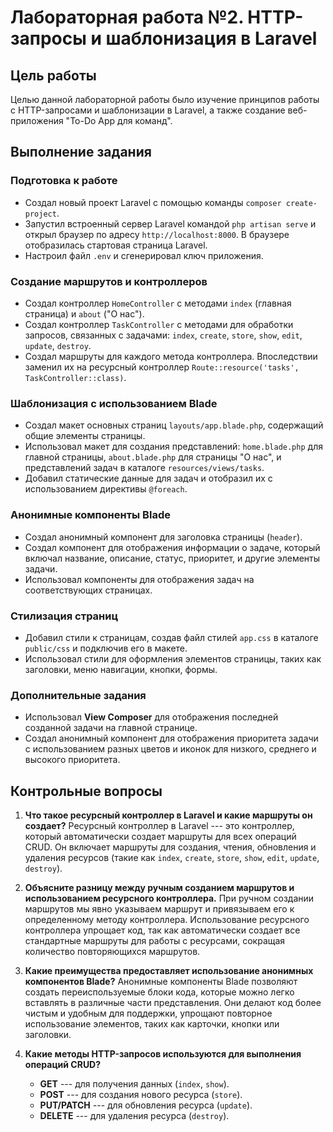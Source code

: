 Лабораторная работа №2. HTTP-запросы и шаблонизация в Laravel
=============================================================

Цель работы
-----------

Целью данной лабораторной работы было изучение принципов работы с HTTP-запросами и шаблонизации в Laravel, а также создание веб-приложения "To-Do App для команд".

Выполнение задания
------------------

### Подготовка к работе

-   Создал новый проект Laravel с помощью команды `composer create-project`.
-   Запустил встроенный сервер Laravel командой `php artisan serve` и открыл браузер по адресу `http://localhost:8000`. В браузере отобразилась стартовая страница Laravel.
-   Настроил файл `.env` и сгенерировал ключ приложения.

### Создание маршрутов и контроллеров

-   Создал контроллер `HomeController` с методами `index` (главная страница) и `about` ("О нас").
-   Создал контроллер `TaskController` с методами для обработки запросов, связанных с задачами: `index`, `create`, `store`, `show`, `edit`, `update`, `destroy`.
-   Создал маршруты для каждого метода контроллера. Впоследствии заменил их на ресурсный контроллер `Route::resource('tasks', TaskController::class)`.

### Шаблонизация с использованием Blade

-   Создал макет основных страниц `layouts/app.blade.php`, содержащий общие элементы страницы.
-   Использовал макет для создания представлений: `home.blade.php` для главной страницы, `about.blade.php` для страницы "О нас", и представлений задач в каталоге `resources/views/tasks`.
-   Добавил статические данные для задач и отобразил их с использованием директивы `@foreach`.

### Анонимные компоненты Blade

-   Создал анонимный компонент для заголовка страницы (`header`).
-   Создал компонент для отображения информации о задаче, который включал название, описание, статус, приоритет, и другие элементы задачи.
-   Использовал компоненты для отображения задач на соответствующих страницах.

### Стилизация страниц

-   Добавил стили к страницам, создав файл стилей `app.css` в каталоге `public/css` и подключив его в макете.
-   Использовал стили для оформления элементов страницы, таких как заголовки, меню навигации, кнопки, формы.

### Дополнительные задания

-   Использовал **View Composer** для отображения последней созданной задачи на главной странице.
-   Создал анонимный компонент для отображения приоритета задачи с использованием разных цветов и иконок для низкого, среднего и высокого приоритета.

Контрольные вопросы
-------------------

1.  **Что такое ресурсный контроллер в Laravel и какие маршруты он создает?** Ресурсный контроллер в Laravel --- это контроллер, который автоматически создает маршруты для всех операций CRUD. Он включает маршруты для создания, чтения, обновления и удаления ресурсов (такие как `index`, `create`, `store`, `show`, `edit`, `update`, `destroy`).

2.  **Объясните разницу между ручным созданием маршрутов и использованием ресурсного контроллера.** При ручном создании маршрутов мы явно указываем маршрут и привязываем его к определенному методу контроллера. Использование ресурсного контроллера упрощает код, так как автоматически создает все стандартные маршруты для работы с ресурсами, сокращая количество повторяющихся маршрутов.

3.  **Какие преимущества предоставляет использование анонимных компонентов Blade?** Анонимные компоненты Blade позволяют создать переиспользуемые блоки кода, которые можно легко вставлять в различные части представления. Они делают код более чистым и удобным для поддержки, упрощают повторное использование элементов, таких как карточки, кнопки или заголовки.

4.  **Какие методы HTTP-запросов используются для выполнения операций CRUD?**

    -   **GET** --- для получения данных (`index`, `show`).
    -   **POST** --- для создания нового ресурса (`store`).
    -   **PUT/PATCH** --- для обновления ресурса (`update`).
    -   **DELETE** --- для удаления ресурса (`destroy`).
